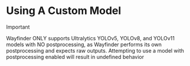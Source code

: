 <!--
SPDX-License-Identifier: CC-BY-SA-4.0

© 2025 Jesse Kane

This work is licensed under the Creative Commons Attribution-ShareAlike 4.0 International License.

You are free to:

- Share — copy and redistribute the material in any medium or format
- Adapt — remix, transform, and build upon the material for any purpose, even commercially.

Under the following terms:

- Attribution — You must give appropriate credit, provide a link to the license, and indicate if changes were made.
- ShareAlike — If you remix, transform, or build upon the material, you must distribute your contributions under the same license as the original.

To view a copy of this license, visit [https://creativecommons.org/licenses/by-sa/4.0/](https://creativecommons.org/licenses/by-sa/4.0/).

No warranty is provided.
-->

# Using A Custom Model

> [!IMPORTANT] 
> Wayfinder ONLY supports Ultralytics YOLOv5, YOLOv8, and YOLOv11 models with NO postprocessing, as Wayfinder performs its own postprocessing and expects raw outputs. Attempting to use a model with postprocessing enabled will result in undefined behavior